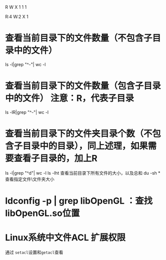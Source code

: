 R W X
1 1 1

R:4
W:2
X 1


# 查看当前目录下的文件数量（不包含子目录中的文件）
ls -l|grep "^-"| wc -l
# 查看当前目录下的文件数量（包含子目录中的文件） 注意：R，代表子目录
ls -lR|grep "^-"| wc -l
# 查看当前目录下的文件夹目录个数（不包含子目录中的目录），同上述理，如果需要查看子目录的，加上R
ls -l|grep "^d"| wc -l
ls -lht      查看当前目录下所有文件的大小，以及总和
du -sh *     查看指定文件\文件夹大小

#  ldconfig -p | grep libOpenGL ：查找 libOpenGL.so位置


# Linux系统中文件ACL 扩展权限
通过 `setacl`设置和`getacl`查看
